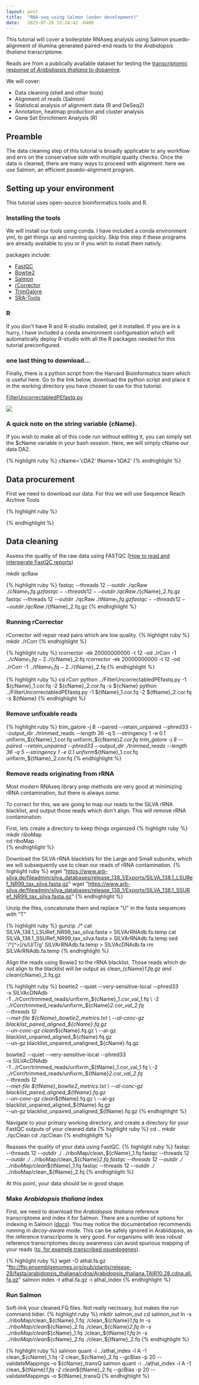 ```yaml
---
layout: post
title:  "RNA-seq using Salmon (under development)"
date:   2023-07-26 15:24:42 -0400
---
```




This tutorial will cover a boilerplate RNAseq analysis using Salmon psuedo-alignment of illumina generated paired-end reads to the *Arabidopsis thaliana* transcriptome.  

Reads are from a publically available dataset for testing the [transcriptomic response of *Arabidopsis thaliana* to dopamine](https://doi.org/10.3390/stresses3010026). 

We will cover:  
- Data cleaning (shell and other tools)
- Alignment of reads (Salmon)
- Statistical analysis of alignment data (R and DeSeq2)
- Annotation, heatmap production and cluster analysis
- Gene Set Enrichment Analysis (R)


## Preamble
The data cleaning step of this tutorial is broadly applicable to any workflow and errs on the conservative side with multiple quality checks. Once the data is cleaned, there are many ways to proceed with alignment. here we use Salmon, an efficient psuedo-alignment program.  

## Setting up your environment
This tutorial uses open-source bioinformatics tools and R.

### Installing the tools
We will install our tools using conda. I have included a conda environment yml, to get things up and running quickly. Skip this step if these programs are already available to you or if you wish to install them nativly.

packages include: 

- [FastQC](https://github.com/s-andrews/FastQC)
- [Bowtie2](https://github.com/BenLangmead/bowtie2.git)
- [Salmon](https://github.com/COMBINE-lab/salmon.git)
- [rCorrector](https://github.com/mourisl/Rcorrector.git)
- [TrimGalore](https://github.com/FelixKrueger/TrimGalore.git)
- [SRA-Tools](https://github.com/ncbi/sra-tools.git)

### R
If you don't have R and R-studio installed, get it installed. If you are in a hurry, I have included a conda environment configureation which will automatically deploy R-studio with all the R packages needed for this tutorial preconfigured.

### one last thing to download...
Finally, there is a python script from the Harvard Bioinformatics team which is useful here. Go to the link below, download the python script and place it in the working directory you have chosen to use for this tutorial. 

[FilterUncorrectabledPEfastq.py](https://github.com//TranscriptomeAssemblyTools/blob/dfe258636088c11eb60d3ce69da2fd5cd00ef5b3/FilterUncorrectabledPEfastq.py)

 <img src="{{site.baseurl}}/assets/img/HBTdwnl.jpeg">

### A quick note on the string variable {cName}. 
If you wish to make all of this code run without editing it, you can simply set the $cName variable in your bash session. Here, we will simply cName our data DA2. 

{% highlight ruby %}
cName='cDA2'
tName='tDA2'
{% endhighlight %}

## Data procurement
First we need to download our data. For this we will use Sequence Reach Archive Tools

{% highlight ruby %}

{% endhighlight %}

## Data cleaning
Assess the quality of the raw data using FASTQC ([How to read and interperate FastQC reports](https://hbctraining.github.io/Intro-to-rnaseq-hpc-salmon/lessons/qc_fastqc_assessment.html))

mkdir qcRaw

{% highlight ruby %}
fastqc --threads 12 --outdir ./qcRaw ./${cName}_1.fq.gz
fastqc --threads 12 --outdir ./qcRaw ./${cName}_2.fq.gz
fastqc --threads 12 --outdir ./qcRaw ./${tName}_1.fq.gz
fastqc --threads 12 --outdir ./qcRaw ./${tName}_2.fq.gz
{% endhighlight %}

### Running rCorrector
rCorrector will repair read pairs which are low quality.
{% highlight ruby %}
mkdir ./rCorr
{% endhighlight %}

{% highlight ruby %}
rcorrector -ek 20000000000 -t 12 -od ./rCorr -1 ../${cName}_1.fq -2 ../${cName}_2.fq
rcorrector -ek 20000000000 -t 12 -od ./rCorr -1 ../${tName}_1.fq -2 ../${tName}_2.fq
{% endhighlight %}

{% highlight ruby %}
cd rCorr
python ../FilterUncorrectabledPEfastq.py -1 ${cName}_1.cor.fq -2 ${cName}_2.cor.fq -s ${cName}
python ../FilterUncorrectabledPEfastq.py -1 ${tName}_1.cor.fq -2 ${tName}_2.cor.fq -s ${tName}
{% endhighlight %}


### Remove unfixable reads
{% highlight ruby %}
trim_galore -j 8 --paired --retain_unpaired --phred33 --output_dir ./trimmed_reads --length 36 -q 5 --stringency 1 -e 0.1 unfixrm_${cName}_1.cor.fq unfixrm_${cName}_2.cor.fq
trim_galore -j 8 --paired --retain_unpaired --phred33 --output_dir ./trimmed_reads --length 36 -q 5 --stringency 1 -e 0.1 unfixrm_${tName}_1.cor.fq unfixrm_${tName}_2.cor.fq
{% endhighlight %}


### Remove reads originating from rRNA
Most modern RNAseq library prep methods are very good at minimizing rRNA contamination, but there is always *some*.  

To correct for this, we are going to map our reads to the SILVA rRNA blacklist, and output those reads which don't align. This will remove rRNA contamination. 

First, lets create a directory to keep things organized
{% highlight ruby %}
mkdir riboMap   
cd riboMap  
{% endhighlight %}

Download the SILVA rRNA blacklists for the Large and Small subunits, which we will subsequently use to clean our reads of rRNA contamination.
{% highlight ruby %}
wget "https://www.arb-silva.de/fileadmin/silva_databases/release_138_1/Exports/SILVA_138.1_LSURef_NR99_tax_silva.fasta.gz"
wget "https://www.arb-silva.de/fileadmin/silva_databases/release_138_1/Exports/SILVA_138.1_SSURef_NR99_tax_silva.fasta.gz"
{% endhighlight %}

Unzip the files, concatonate them and replace "U" in the fasta sequences with "T"

{% highlight ruby %}
gunzip ./*
cat SILVA_138.1_LSURef_NR99_tax_silva.fasta > SILVArRNAdb.fa.temp
cat SILVA_138.1_SSURef_NR99_tax_silva.fasta > SILVArRNAdb.fa.temp
sed '/^[^>]/s/U/T/g' SILVArRNAdb.fa.temp > SILVAcDNAdb.fa
rm SILVArRNAdb.fa.temp
{% endhighlight %}

Align the reads using Bowie2 to the rRNA blacklist. Those reads which *do not* align to the blacklist will be output as clean_{cName}_1.fq.gz and clean_{cName}_2.fq.gz

{% highlight ruby %}
bowtie2 --quiet --very-sensitive-local --phred33  \
    -x SILVAcDNAdb \
    -1 ../rCorr/trimmed_reads/unfixrm_${cName}_1.cor_val_1.fq \
    -2 ../rCorr/trimmed_reads/unfixrm_${cName}_2.cor_val_2.fq \
    --threads 12 \
    --met-file ${cName}_bowtie2_metrics.txt \
    --al-conc-gz blacklist_paired_aligned_${cName}.fq.gz \
    --un-conc-gz clean_${cName}.fq.gz  \
    --al-gz blacklist_unpaired_aligned_${cName}.fq.gz \
    --un-gz blacklist_unpaired_unaligned_${cName}.fq.gz

bowtie2 --quiet --very-sensitive-local --phred33  \
    -x SILVAcDNAdb \
    -1 ../rCorr/trimmed_reads/unfixrm_${tName}_1.cor_val_1.fq \
    -2 ../rCorr/trimmed_reads/unfixrm_${tName}_2.cor_val_2.fq \
    --threads 12 \
    --met-file ${tName}_bowtie2_metrics.txt \
    --al-conc-gz blacklist_paired_aligned_${tName}.fq.gz \
    --un-conc-gz clean_${tName}.fq.gz  \
    --al-gz blacklist_unpaired_aligned_${tName}.fq.gz \
    --un-gz blacklist_unpaired_unaligned_${tName}.fq.gz
{% endhighlight %}

Navigate to your primary working directory, and create a directory for your FastQC outputs of your cleaned data
{% highlight ruby %}
cd ..
mkdir ./qcClean
cd ./qcClean
{% endhighlight %}

Reasses the quality of your data using FastQC. 
{% highlight ruby %}
fastqc --threads 12 --outdir ./ ../riboMap/clean_${cName}_1.fq
fastqc --threads 12 --outdir ./ ../riboMap/clean_${cName}_2.fq
fastqc --threads 12 --outdir ./ ../riboMap/clean_${tName}_1.fq
fastqc --threads 12 --outdir ./ ../riboMap/clean_${tName}_2.fq
{% endhighlight %}

At this point, your data should be in good shape. 

### Make *Arabidopsis thaliana* index
First, we need to download the *Arabidopsis thaliana* reference transcriptome and index it for Salmon. There are a number of options for indexing in Salmon ([docs](https://salmon.readthedocs.io/en/latest/index.html)). You may notice the documentation recommends running in *decoy-aware* mode. This can be safely ignored in Arabidopsis, as the reference transcripome is very good. For organisms with less robust reference transcriptomes decoy awareness can avoid spurious mapping of your reads ([to, for example transcribed psuedogenes](https://www.biostars.org/p/456231/")).   

{% highlight ruby %}
wget -O athal.fa.gz "ftp://ftp.ensemblgenomes.org/pub/plants/release-28/fasta/arabidopsis_thaliana/cdna/Arabidopsis_thaliana.TAIR10.28.cdna.all.fa.gz"
salmon index -t athal.fa.gz -i athal_index
{% endhighlight %}

### Run Salmon
Soft-link your cleaned FQ files. Not really necissary, but makes the run command tidier. 
{% highlight ruby %}
mkdir salmon_out
cd salmon_out
ln -s ../riboMap/clean_${cName}_1.fq ./clean_${cName}_1.fq
ln -s ../riboMap/clean_${cName}_2.fq ./clean_${cName}_2.fq
ln -s ../riboMap/clean_${cName}_1.fq ./clean_${tName}_1.fq
ln -s ../riboMap/clean_${cName}_2.fq ./clean_${tName}_2.fq
{% endhighlight %}

{% highlight ruby %}
salmon quant -i ../athal_index -l A -1 clean_${cName}_1.fq -2 clean_${cName}_2.fq --gcBias -p 20 --validateMappings -o ${cName}_transQ
salmon quant -i ../athal_index -l A -1 clean_${tName}_1.fq -2 clean_${tName}_2.fq --gcBias -p 20 --validateMappings -o ${tName}_transQ
{% endhighlight %}

